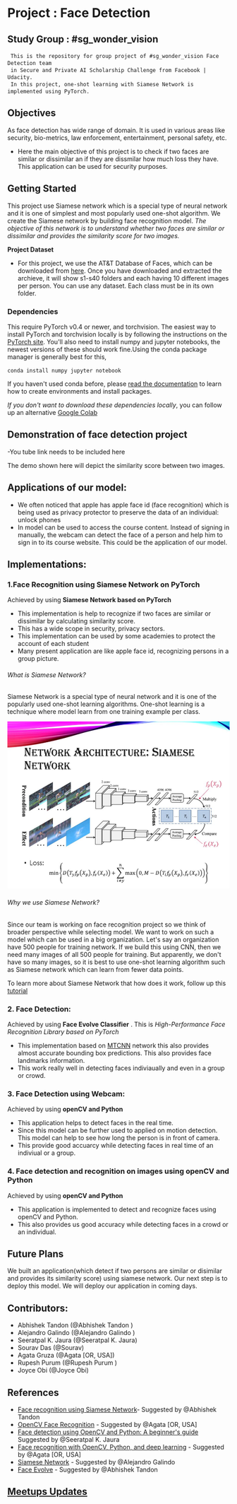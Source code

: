 # Project : Face Detection


  ## Study Group : #sg_wonder_vision
     This is the repository for group project of #sg_wonder_vision Face Detection team
     in Secure and Private AI Scholarship Challenge from Facebook | Udacity.
     In this project, one-shot learning with Siamese Network is implemented using PyTorch.

## Objectives 
As face detection has wide range of domain. It is used in various areas like  security, bio-metrics, law enforcement, entertainment, personal safety, etc.
- Here the main objective of this project is to check if two faces are similar or dissimilar an if they are dissmilar how much loss they have. This application can be used for security purposes. 

## Getting Started

This project use Siamese network which is a special type of neural network and it is one of simplest and most popularly used one-shot algorithm. We create the Siamese network by building face recognition model. *The objective of  this network is to understand whether two faces are similar or dissimilar and provides the similarity score for two images.* 

**Project Dataset**
- For this project, we use the AT&T Database of Faces, which can be downloaded from [here](https://www.cl.cam.ac.uk/research/dtg/attarchive/facedatabase.html). Once you have downloaded and extracted the archieve, it will show s1-s40 folders and each having 10 different images per person.
You can use any dataset. Each class must be in its own folder.


### Dependencies

This require PyTorch v0.4 or newer, and torchvision. The easiest way to install PyTorch and torchvision locally is by following the instructions on the [PyTorch site](https://pytorch.org/get-started/locally/). You'll also need to install numpy and jupyter notebooks, the newest versions of these should work fine.Using the conda package manager is generally best for this,
```
conda install numpy jupyter notebook
```
If you haven't used conda before, please [read the documentation](https://conda.io/en/latest/) to learn how to create environments and install packages. 

*If you don't want to download these dependencies locally*, you can follow up an alternative [Google Colab](https://colab.research.google.com/)

## Demonstration of face detection project
-You tube link needs to be included here

The demo shown here will depict the similarity score between two images.

## Applications of our model:
- We often noticed that apple has apple face id (face recognition) which is being used as privacy protector to preserve the data of an individual: unlock phones
- In model can be used to access the course content. Instead of signing in manually, the webcam can detect the face of a person and help him to sign in to its course website. This could be the application of our model.

## Implementations:

### 1.Face Recognition using Siamese Network on PyTorch
Achieved by using **Siamese Network based on PyTorch**
- This implementation is help to recognize if two faces are similar or dissimilar by calculating similarity score. 
- This has a wide scope in security, privacy sectors. 
- This implementation can be used by some academies to protect the account of each student
- Many present application are like apple face id, recognizing persons in a group picture. 

###### What is Siamese Network?
Siamese Network is a special type of neural network and it is one of the popularly used one-shot learning algorithms. One-shot learning is a technique where model learn from one training example per class.

![siamese network](https://github.com/JauraSeerat/Wonder_Vision_Face_Detection/blob/master/Siamese%20network.jpg)

###### Why we use Siamese Network?
Since our team is  working on face recognition project so we think of broader perspective while selecting model. We want to work on such a model which can be used in a big organization. Let's say an organization have 500 people for training network. If we build this using CNN, then we need many images of all 500 people for training. But apparently, we don't have so many images, so it is best to use one-shot learning algorithm such as Siamese network which can learn from fewer data points.

To learn more about Siamese Network that how does it work, follow up this [tutorial](https://medium.com/swlh/advance-ai-face-recognition-using-siamese-networks-219ee1a85cd5)

### 2. Face Detection:
Achieved by using **Face Evolve Classifier** . This is *High-Performance Face Recognition Library based on PyTorch*
- This implementation based on [MTCNN]( https://arxiv.org/pdf/1604.02878.pdf) network this also provides almost accurate bounding box predictions. This also provides face landmarks information. 
- This work really well in detecting faces indiviaually and even in a group or crowd. 

### 3. Face Detection using Webcam:
Achieved by using **openCV and Python**
- This application helps to detect faces in the real time. 
- Since this model can be further used to applied on motion detection. This model can help to see how long the person is in front of camera. 
- This provide good accuarcy while detecting faces in real time of an indiviual or a group.

### 4. Face detection and recognition on images using openCV and Python
Achieved by using **openCV and Python**
- This application is implemented to detect and recognize faces using openCV and Python. 
- This also provides us good accuracy while detecting faces in a crowd or an individual.

## Future Plans
We built an application(which detect if two persons are similar or disimilar and provides its similarity score) using siamese network. Our next step is to deploy this model. We will deploy our application in coming days.


##  Contributors:
- Abhishek Tandon (@Abhishek Tandon )
- Alejandro Galindo (@Alejandro Galindo )
- Seeratpal K. Jaura  (@Seeratpal K. Jaura) 
- Sourav Das (@Sourav) 
- Agata Gruza (@Agata [OR, USA])
- Rupesh Purum (@Rupesh Purum )
- Joyce Obi (@Joyce Obi)

## References
- [Face recognition using Siamese Network](https://medium.com/swlh/advance-ai-face-recognition-using-siamese-networks-219ee1a85cd5)- Suggested by @Abhishek Tandon
- [OpenCV Face Recognition](https://www.pyimagesearch.com/2018/09/24/opencv-face-recognition/) - Suggested by @Agata [OR, USA] 
- [Face detection using OpenCV and Python: A beginner's guide](https://www.superdatascience.com/blogs/opencv-face-detection) Suggested by @Seeratpal K. Jaura
- [Face recognition with OpenCV, Python, and deep learning](https://www.pyimagesearch.com/2018/06/18/face-recognition-with-opencv-python-and-deep-learning/) - Suggested by @Agata [OR, USA] 
- [Siamese Network](https://innovationincubator.com/siamese-neural-network-with-pytorch-code-example/) - Suggested by @Alejandro Galindo
- [Face Evolve](https://github.com/ZhaoJ9014/face.evoLVe.PyTorch) - Suggested by @Abhishek Tandon

## [Meetups Updates](https://docs.google.com/document/d/1bwPe_K4xh2Awk_72c1o9JmxKXtl661ko203j7e2_VpM/edit?usp=sharing)

